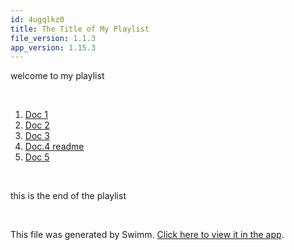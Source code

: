 ```yaml
---
id: 4ugqlkz0
title: The Title of My Playlist
file_version: 1.1.3
app_version: 1.15.3
---
```


<!-- Intro - Do not remove this comment -->
welcome to my playlist

<br/>

<!-- Steps - Do not remove this comment -->
1. [Doc 1](doc-1.y98xoytr.sw.md)
2. [Doc 2](doc-2.ufg2xzd4.sw.md)
3. [Doc 3](doc-3.tngjmzcv.sw.md)
4. [Doc.4 readme](README.md)
5. [Doc 5](doc-5.3rgf02r8.sw.md)

<br/>

<!-- Summary - Do not remove this comment -->
this is the end of the playlist

<br/>

This file was generated by Swimm. [Click here to view it in the app](https://swimm-web-app.web.app/repos/Z2l0aHViJTNBJTNBZWNvbW0lM0ElM0Ftb3NoaWtzd2ltbQ==/playlists/4ugqlkz0).
